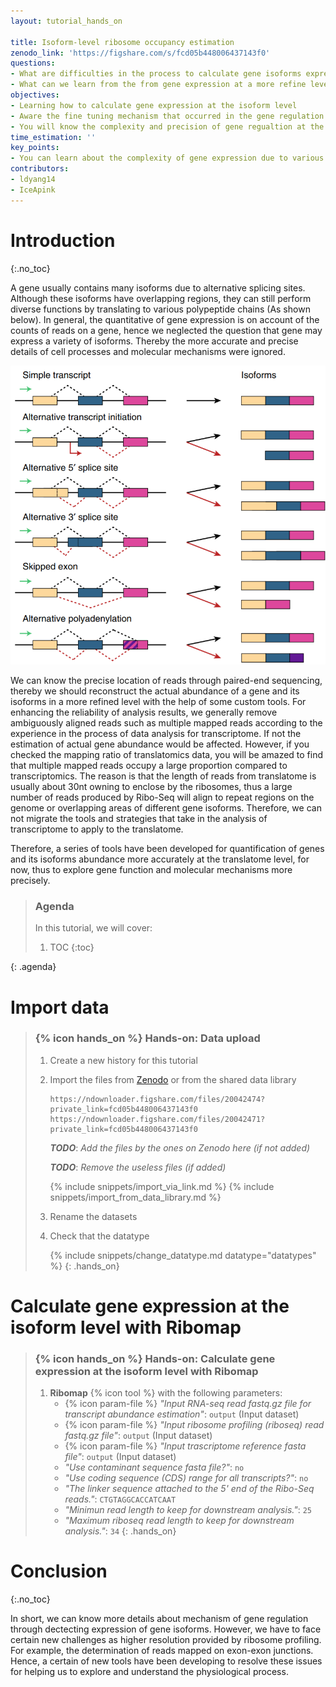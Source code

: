 ```yaml
---
layout: tutorial_hands_on

title: Isoform-level ribosome occupancy estimation
zenodo_link: 'https://figshare.com/s/fcd05b448006437143f0'
questions:
- What are difficulties in the process to calculate gene isoforms expression at the translational level?
- What can we learn from the from gene expression at a more refine level?
objectives:
- Learning how to calculate gene expression at the isoform level
- Aware the fine tuning mechanism that occurred in the gene regulation at the isoform level
- You will know the complexity and precision of gene regualtion at the translational level
time_estimation: ''
key_points:
- You can learn about the complexity of gene expression due to various isoforms of them through this tutorial, hence the quatification of genes and their isoforms expression accurately is very necessary.
contributors:
- ldyang14
- IceApink
---
```


# Introduction
{:.no_toc}

<!-- This is a comment. -->

A gene usually contains many isoforms due to alternative splicing sites. Although these isoforms have overlapping regions, they can still perform diverse functions by translating to various polypeptide chains (As shown below). In general, the quantitative of gene expression is on account of the counts of reads on a gene, hence we neglected the question that gene may express a variety of isoforms. Thereby the more accurate and precise details of cell processes and molecular mechanisms were ignored.

![Gene isofroms](../../images/isoform-level/gene_isoforms.png "Gene isoforms (cited from {% cite aguiar2018bayesian %})")

We can know the precise location of reads through paired-end sequencing, thereby we should reconstruct the actual abundance of a gene and its isoforms in a more refined level with the help of some custom tools. For enhancing the reliability of analysis results, we generally remove ambiguously aligned reads such as multiple mapped reads according to the experience in the process of data analysis for transcriptome. If not the estimation of actual gene abundance would be affected. However, if you checked the mapping ratio of translatomics data, you will be amazed to find that multiple mapped reads occupy a large proportion compared to transcriptomics. The reason is that the length of reads from translatome is usually about 30nt owning to enclose by the ribosomes, thus a large number of reads produced by Ribo-Seq will align to repeat regions on the genome or overlapping areas of different gene isoforms. Therefore, we can not migrate the tools and strategies that take in the analysis of transcriptome to apply to the translatome.

Therefore, a series of tools have been developed for quantification of genes and its isoforms abundance more accurately at the translatome level, for now, thus to explore gene function and molecular mechanisms more precisely.  

> ### Agenda
>
> In this tutorial, we will cover:
>
> 1. TOC
> {:toc}
>
{: .agenda}

# Import data

> ### {% icon hands_on %} Hands-on: Data upload
>
> 1. Create a new history for this tutorial
> 2. Import the files from [Zenodo]() or from the shared data library
>
>    ```
>    https://ndownloader.figshare.com/files/20042474?private_link=fcd05b448006437143f0
>    https://ndownloader.figshare.com/files/20042471?private_link=fcd05b448006437143f0
>    ```
>    ***TODO***: *Add the files by the ones on Zenodo here (if not added)*
>
>    ***TODO***: *Remove the useless files (if added)*
>
>    {% include snippets/import_via_link.md %}
>    {% include snippets/import_from_data_library.md %}
>
> 3. Rename the datasets
> 4. Check that the datatype
>
>    {% include snippets/change_datatype.md datatype="datatypes" %}
{: .hands_on}

# Calculate gene expression at the isoform level with **Ribomap**

> ### {% icon hands_on %} Hands-on: Calculate gene expression at the isoform level with **Ribomap**
>
> 1. **Ribomap** {% icon tool %} with the following parameters:
>    - {% icon param-file %} *"Input RNA-seq read fastq.gz file for transcript abundance estimation"*: `output` (Input dataset)
>    - {% icon param-file %} *"Input ribosome profiling (riboseq) read fastq.gz file"*: `output` (Input dataset)
>    - {% icon param-file %} *"Input trascriptome reference fasta file"*: `output` (Input dataset)
>    - *"Use contaminant sequence fasta file?"*: `no`
>    - *"Use coding sequence (CDS) range for all transcripts?"*: `no`
>    - *"The linker sequence attached to the 5' end of the Ribo-Seq reads."*:  `CTGTAGGCACCATCAAT`  
>    - *"Minimun read length to keep for downstream analysis."*: `25`
>    - *"Maximum riboseq read length to keep for downstream analysis."*: `34`
{: .hands_on}

# Conclusion

{:.no_toc}

In short, we can know more details about mechanism of gene regulation through dectecting expression of gene isoforms. However, we have to face certain new challenges as higher resolution provided by ribosome profiling. For example, the determination of reads mapped on exon-exon junctions. Hence, a certain of new tools have been developing to resolve these issues for helping us to explore and understand the physiological process.
